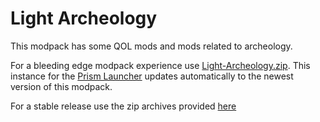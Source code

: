 # Light Archeology

This modpack has some QOL mods and mods related to archeology.

For a bleeding edge modpack experience use [Light-Archeology.zip](Light-Archeology.zip).
This instance for the [Prism Launcher](https://prismlauncher.org/) updates automatically to the newest version of this modpack.

For a stable release use the zip archives provided [here](https://github.com/noahreinalter/light-archeology/releases)
